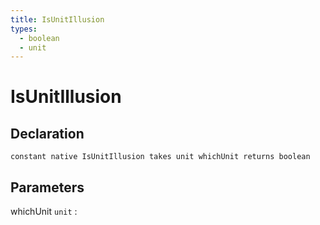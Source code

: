 ```yaml
---
title: IsUnitIllusion
types:
  - boolean
  - unit
---
```


# IsUnitIllusion

## Declaration

```jass
constant native IsUnitIllusion takes unit whichUnit returns boolean
```

## Parameters
whichUnit `unit`
: 
